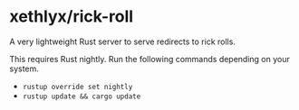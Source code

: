 # xethlyx/rick-roll
A very lightweight Rust server to serve redirects to rick rolls.

This requires Rust nightly. Run the following commands depending on your system.
* `rustup override set nightly`
* `rustup update && cargo update`

